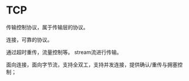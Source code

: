# TCP

传输控制协议，属于传输层的协议。

连接，可靠的协议。

通过超时重传，流量控制等。
stream流进行传输。



面向连接，面向字节流，支持全双工，支持并发连接，提供确认/重传与拥塞控制；





